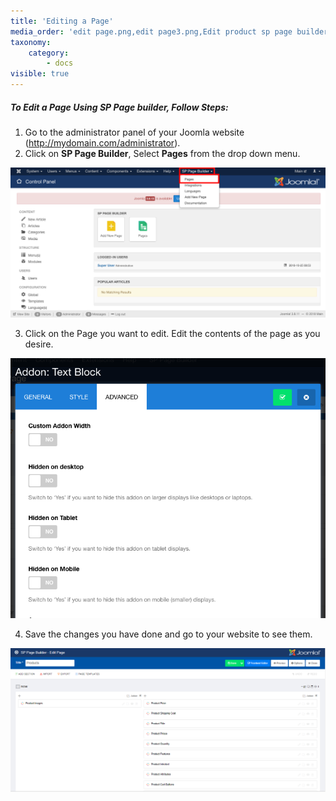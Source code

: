 ```yaml
---
title: 'Editing a Page'
media_order: 'edit page.png,edit page3.png,Edit product sp page builder.PNG'
taxonomy:
    category:
        - docs
visible: true
---
```


##### **To Edit a Page Using SP Page builder, Follow Steps:**

1. Go to the administrator panel of your Joomla website (http://mydomain.com/administrator).
2. Click on **SP Page Builder**, Select **Pages** from the drop down menu.

![](edit%20page.png)

3. Click on the Page you want to edit. Edit the contents of the page as you desire. 

![](edit%20page3.png)

4. Save the changes you have done and go to your website to see them.

![](Edit%20product%20sp%20page%20builder.PNG)

